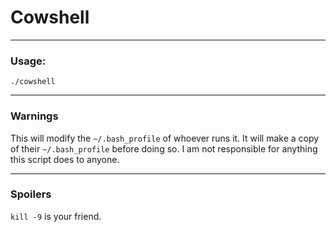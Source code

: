 # Cowshell

* * *

### Usage:

`./cowshell`

* * *

### Warnings

This will modify the `~/.bash_profile` of whoever runs it.  It will make a
copy of their `~/.bash_profile` before doing so.  I am not responsible for
anything this script does to anyone.

* * *

### Spoilers

`kill -9` is your friend.